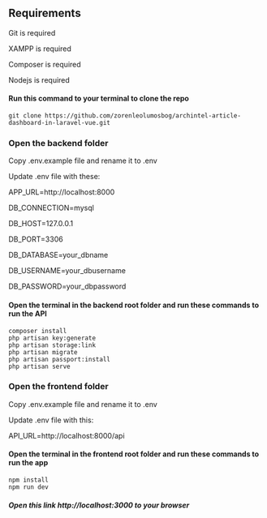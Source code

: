 ## Requirements
Git is required

XAMPP is required

Composer is required

Nodejs is required

#### Run this command to your terminal to clone the repo
```
git clone https://github.com/zorenleolumosbog/archintel-article-dashboard-in-laravel-vue.git
```

### Open the backend folder
Copy .env.example file and rename it to .env

Update .env file with these:

APP_URL=http://localhost:8000

DB_CONNECTION=mysql

DB_HOST=127.0.0.1

DB_PORT=3306

DB_DATABASE=your_dbname

DB_USERNAME=your_dbusername

DB_PASSWORD=your_dbpassword

#### Open the terminal in the backend root folder and run these commands to run the API
```
composer install
php artisan key:generate
php artisan storage:link
php artisan migrate
php artisan passport:install
php artisan serve
```

### Open the frontend folder
Copy .env.example file and rename it to .env

Update .env file with this:

API_URL=http://localhost:8000/api

#### Open the terminal in the frontend root folder and run these commands to run the app
```
npm install
npm run dev
```

##### Open this link http://localhost:3000 to your browser
